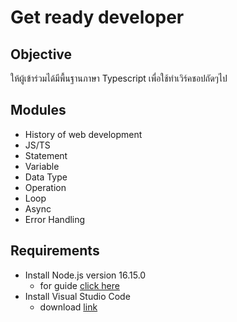 
# Get ready developer

## Objective

ให้ผู้เข้าร่วมได้มีพื้นฐานภาษา Typescript เพื่อใช้ทำเวิร์คชอปถัดๆไป

## Modules

- History of web development
- JS/TS
- Statement
- Variable
- Data Type
- Operation
- Loop
- Async
- Error Handling

## Requirements

- Install Node.js version 16.15.0
  - for guide [click here](https://learn.betich.me/articles/etc/how-to-setup-nodejs)
- Install Visual Studio Code
  - download [link](https://code.visualstudio.com/download)
